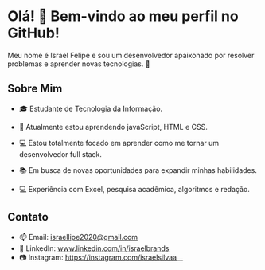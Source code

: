 # Olá! 👋 Bem-vindo ao meu perfil no GitHub!

Meu nome é Israel Felipe e sou um desenvolvedor apaixonado por resolver problemas e aprender novas tecnologias. 🚀

## Sobre Mim
- 🎓 Estudante de Tecnologia da Informação.
- 🌱 Atualmente estou aprendendo javaScript, HTML e CSS.
- 💻 Estou totalmente focado em aprender como me tornar um desenvolvedor full stack.
- 📚 Em busca de novas oportunidades para expandir minhas habilidades.

- 💻 Experiência com Excel, pesquisa acadêmica, algoritmos e redação.

## Contato
- 📫 Email: israellipe2020@gmail.com
- 💼 LinkedIn: www.linkedin.com/in/israelbrands
- 📷 Instagram: https://instagram.com/israelsilvaa__

